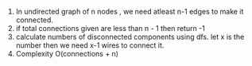 1. In undirected graph of n nodes , we need atleast n-1 edges to make it connected.
2. if total connections given are less than n - 1 then return -1
3. calculate numbers of disconnected components using dfs. let x is the number then we need x-1 wires to connect it.
4. Complexity O(connections + n)